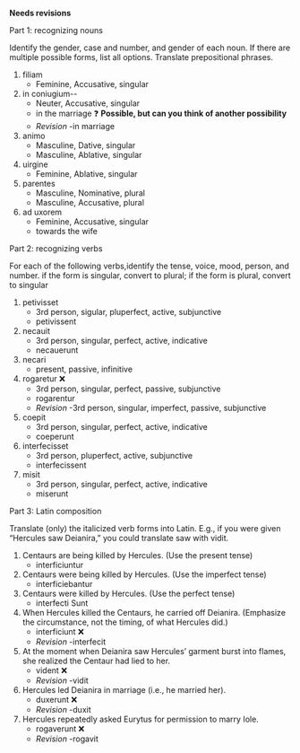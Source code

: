 **Needs revisions**

Part 1: recognizing nouns

Identify the gender, case and number, and gender of each noun. If there are multiple possible forms, list all options. Translate prepositional phrases.

1. filiam
      - Feminine, Accusative, singular
1. in coniugium--
      - Neuter, Accusative, singular 
      - in the marriage ❓ **Possible, but can you think of another possibility**
      - *Revision* -in marriage
1. animo
      - Masculine, Dative, singular
      - Masculine, Ablative, singular
1. uirgine
      - Feminine, Ablative, singular
1. parentes
      - Masculine, Nominative, plural
      - Masculine, Accusative, plural
1. ad uxorem
      - Feminine, Accusative, singular    
      - towards the wife

Part 2: recognizing verbs

For each of the following verbs,identify the tense, voice, mood, person, and number.
if the form is singular, convert to plural; if the form is plural, convert to singular

1. petivisset
      - 3rd person, sigular, pluperfect, active, subjunctive
      - petivissent
1. necauit
      - 3rd person, singular, perfect, active, indicative 
      - necauerunt
1. necari
      -  present, passive, infinitive
1. rogaretur ❌
      - 3rd person, singular, perfect, passive, subjunctive 
      - rogarentur
      -  *Revision* -3rd person, singular, imperfect, passive, subjunctive 
1. coepit
      - 3rd person, singular, perfect, active, indicative
      - coeperunt
1. interfecisset
      - 3rd person, pluperfect, active, subjunctive
      - interfecissent
1. misit
      - 3rd person, singular, perfect, active, indicative
      - miserunt

Part 3: Latin composition

Translate (only) the italicized verb forms into Latin. E.g., if you were given “Hercules saw Deianira,” you could translate saw with vidit.

1. Centaurs are being killed by Hercules. (Use the present tense)
      - interficiuntur
1. Centaurs were being killed by Hercules. (Use the imperfect tense)
      - interficiebantur
1. Centaurs were killed by Hercules. (Use the perfect tense)
      - interfecti Sunt	
1. When Hercules killed the Centaurs, he carried off Deianira. (Emphasize the circumstance, not the timing, of what Hercules did.)
      - interficiunt ❌
      - *Revision* -interfecit
1. At the moment when Deianira saw Hercules’ garment burst into flames, she realized the Centaur had lied to her.
      - vident ❌
      - *Revision* -vidit
1. Hercules led Deianira in marriage (i.e., he married her).
      - duxerunt ❌
      - *Revision* -duxit
1. Hercules repeatedly asked Eurytus for permission to marry Iole.
      - rogaverunt ❌
      - *Revision* -rogavit
